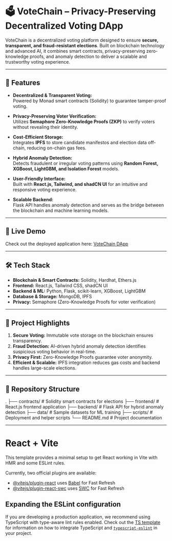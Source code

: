 # 🗳️ VoteChain – Privacy-Preserving Decentralized Voting DApp

VoteChain is a decentralized voting platform designed to ensure **secure, transparent, and fraud-resistant elections**. Built on blockchain technology and advanced AI, it combines smart contracts, privacy-preserving zero-knowledge proofs, and anomaly detection to deliver a scalable and trustworthy voting experience.

---

## 🌟 Features

- **Decentralized & Transparent Voting:**  
  Powered by Monad smart contracts (Solidity) to guarantee tamper-proof voting.

- **Privacy-Preserving Voter Verification:**  
  Utilizes **Semaphore Zero-Knowledge Proofs (ZKP)** to verify voters without revealing their identity.

- **Cost-Efficient Storage:**  
  Integrates **IPFS** to store candidate manifestos and election data off-chain, reducing on-chain gas fees.

- **Hybrid Anomaly Detection:**  
  Detects fraudulent or irregular voting patterns using **Random Forest, XGBoost, LightGBM, and Isolation Forest** models.

- **User-Friendly Interface:**  
  Built with **React.js, Tailwind, and shadCN UI** for an intuitive and responsive voting experience.

- **Scalable Backend:**  
  Flask API handles anomaly detection and serves as the bridge between the blockchain and machine learning models.

---

## 🚀 Live Demo

Check out the deployed application here: [VoteChain DApp](https://monadcollegevotechain.netlify.app)

---

## 🛠️ Tech Stack

- **Blockchain & Smart Contracts:** Solidity, Hardhat, Ethers.js  
- **Frontend:** React.js, Tailwind CSS, shadCN UI  
- **Backend & ML:** Python, Flask, scikit-learn, XGBoost, LightGBM  
- **Database & Storage:** MongoDB, IPFS  
- **Privacy:** Semaphore (Zero-Knowledge Proofs for voter verification)  

---

## 📝 Project Highlights

1. **Secure Voting:** Immutable vote storage on the blockchain ensures transparency.  
2. **Fraud Detection:** AI-driven hybrid anomaly detection identifies suspicious voting behavior in real-time.  
3. **Privacy First:** Zero-Knowledge Proofs guarantee voter anonymity.  
4. **Efficient & Scalable:** IPFS integration reduces gas costs and backend handles large-scale elections.  

---

## 📂 Repository Structure

.
├── contracts/ # Solidity smart contracts for elections
├── frontend/ # React.js frontend application
├── backend/ # Flask API for hybrid anomaly detection
├── data/ # Sample datasets for ML training
├── scripts/ # Deployment and helper scripts
└── README.md # Project documentation

---
# React + Vite

This template provides a minimal setup to get React working in Vite with HMR and some ESLint rules.

Currently, two official plugins are available:

- [@vitejs/plugin-react](https://github.com/vitejs/vite-plugin-react/blob/main/packages/plugin-react) uses [Babel](https://babeljs.io/) for Fast Refresh
- [@vitejs/plugin-react-swc](https://github.com/vitejs/vite-plugin-react/blob/main/packages/plugin-react-swc) uses [SWC](https://swc.rs/) for Fast Refresh

## Expanding the ESLint configuration

If you are developing a production application, we recommend using TypeScript with type-aware lint rules enabled. Check out the [TS template](https://github.com/vitejs/vite/tree/main/packages/create-vite/template-react-ts) for information on how to integrate TypeScript and [`typescript-eslint`](https://typescript-eslint.io) in your project.


